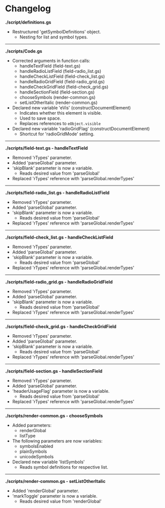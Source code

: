 # Changelog

**./script/definitions.gs**
* Restructured 'getSymbolDefinitions' object.
	* Nesting for list and symbol types.

---

**./scripts/Code.gs**
* Corrected arguments in function calls:
	* handleTextField (field-text.gs)
	* handleRadioListField (field-radio_list.gs)
	* handleCheckListField (field-check_list.gs)
	* handleRadioGridField (field-radio_grid.gs)
	* handleCheckGridField (field-check_grid.gs)
	* handleSectionField (field-section.gs)
	* chooseSymbols (render-common.gs)
	* setListOtherItalic (render-common.gs)
* Declared new variable 'eVis' (constructDocumentElement)
	* Indicates whether this element is visible.
	* Used to save space.
	* Replaces references to `eObject.visible`
* Declared new variable 'radioGridFlag' (constructDocumentElement)
	* Shortcut for 'radioGridMode' setting.

---

**./scripts/field-text.gs - handleTextField**
* Removed 'rTypes' parameter.
* Added 'parseGlobal' parameter.
* 'skipBlank' parameter is now a variable.
	* Reads desired value from 'parseGlobal'
* Replaced 'rTypes' reference with 'parseGlobal.renderTypes'

---

**./scripts/field-radio_list.gs - handleRadioListField**
* Removed 'rTypes' parameter.
* Added 'parseGlobal' parameter.
* 'skipBlank' parameter is now a variable.
	* Reads desired value from 'parseGlobal'
* Replaced 'rTypes' reference with 'parseGlobal.renderTypes'

---

**./scripts/field-check_list.gs - handleCheckListField**
* Removed 'rTypes' parameter.
* Added 'parseGlobal' parameter.
* 'skipBlank' parameter is now a variable.
	* Reads desired value from 'parseGlobal'
* Replaced 'rTypes' reference with 'parseGlobal.renderTypes'

---

**./scripts/field-radio_grid.gs - handleRadioGridField**
* Removed 'rTypes' parameter.
* Added 'parseGlobal' parameter.
* 'skipBlank' parameter is now a variable.
	* Reads desired value from 'parseGlobal'
* Replaced 'rTypes' reference with 'parseGlobal.renderTypes'

---

**./scripts/field-check_grid.gs - handleCheckGridField**
* Removed 'rTypes' parameter.
* Added 'parseGlobal' parameter.
* 'skipBlank' parameter is now a variable.
	* Reads desired value from 'parseGlobal'
* Replaced 'rTypes' reference with 'parseGlobal.renderTypes'

---

**./scripts/field-section.gs - handleSectionField**
* Removed 'rTypes' parameter.
* Added 'parseGlobal' parameter.
* 'headerUsageFlag' parameter is now a variable.
	* Reads desired value from 'parseGlobal'
* Replaced 'rTypes' reference with 'parseGlobal.renderTypes'

---

**./scripts/render-common.gs - chooseSymbols**
* Added parameters:
	* renderGlobal
	* listType
* The following parameters are now variables:
	* symbolsEnabled
	* plainSymbols
	* unicodeSymbols
* Declared new variable 'listSymbols'
	* Reads symbol definitions for respective list.

---

**./scripts/render-common.gs - setListOtherItalic**
* Added 'renderGlobal' parameter.
* 'markToggle' parameter is now a variable.
	* Reads desired value from 'renderGlobal'
